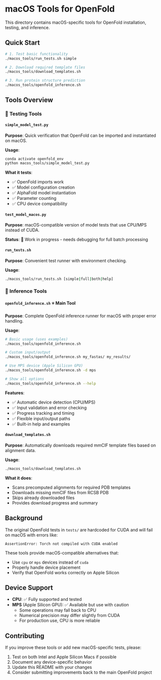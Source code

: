 # macOS Tools for OpenFold

This directory contains macOS-specific tools for OpenFold installation, testing, and inference.

## Quick Start

```bash
# 1. Test basic functionality
./macos_tools/run_tests.sh simple

# 2. Download required template files
./macos_tools/download_templates.sh

# 3. Run protein structure prediction
./macos_tools/openfold_inference.sh
```

## Tools Overview

### 🧪 **Testing Tools**

#### `simple_model_test.py`
**Purpose**: Quick verification that OpenFold can be imported and instantiated on macOS.

**Usage**:
```bash
conda activate openfold_env
python macos_tools/simple_model_test.py
```

**What it tests**:
- ✅ OpenFold imports work
- ✅ Model configuration creation
- ✅ AlphaFold model instantiation
- ✅ Parameter counting
- ✅ CPU device compatibility

#### `test_model_macos.py`
**Purpose**: macOS-compatible version of model tests that use CPU/MPS instead of CUDA.

**Status**: 🚧 Work in progress - needs debugging for full batch processing

#### `run_tests.sh`
**Purpose**: Convenient test runner with environment checking.

**Usage**:
```bash
./macos_tools/run_tests.sh [simple|full|both|help]
```

### 🚀 **Inference Tools**

#### `openfold_inference.sh` ⭐ **Main Tool**
**Purpose**: Complete OpenFold inference runner for macOS with proper error handling.

**Usage**:
```bash
# Basic usage (uses examples)
./macos_tools/openfold_inference.sh

# Custom input/output
./macos_tools/openfold_inference.sh my_fastas/ my_results/

# Use MPS device (Apple Silicon GPU)
./macos_tools/openfold_inference.sh -d mps

# Show all options
./macos_tools/openfold_inference.sh --help
```

**Features**:
- ✅ Automatic device detection (CPU/MPS)
- ✅ Input validation and error checking
- ✅ Progress tracking and timing
- ✅ Flexible input/output paths
- ✅ Built-in help and examples

#### `download_templates.sh`
**Purpose**: Automatically downloads required mmCIF template files based on alignment data.

**Usage**:
```bash
./macos_tools/download_templates.sh
```

**What it does**:
- Scans precomputed alignments for required PDB templates
- Downloads missing mmCIF files from RCSB PDB
- Skips already downloaded files
- Provides download progress and summary

## Background

The original OpenFold tests in `tests/` are hardcoded for CUDA and will fail on macOS with errors like:
```
AssertionError: Torch not compiled with CUDA enabled
```

These tools provide macOS-compatible alternatives that:
- Use `cpu` or `mps` devices instead of `cuda`
- Properly handle device placement
- Verify that OpenFold works correctly on Apple Silicon

## Device Support

- **CPU**: ✅ Fully supported and tested
- **MPS** (Apple Silicon GPU): ✅ Available but use with caution
  - Some operations may fall back to CPU
  - Numerical precision may differ slightly from CUDA
  - For production use, CPU is more reliable

## Contributing

If you improve these tools or add new macOS-specific tests, please:
1. Test on both Intel and Apple Silicon Macs if possible
2. Document any device-specific behavior
3. Update this README with your changes
4. Consider submitting improvements back to the main OpenFold project